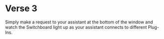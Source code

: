 # Verse 3

Simply make a request to your assistant at the bottom of the window and watch the Switchboard light up as your assistant connects to different Plug-Ins.
